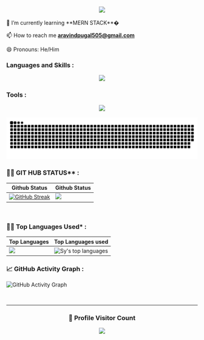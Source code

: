 <h1 align="center"><img align="center" width="35%" src="pugalenthi.svg" alt=""></h1>

<!-- <h1 align="center">
  <a href="https://git.io/typing-svg">
    <img src="https://readme-typing-svg.herokuapp.com/?lines=Hello,+There!+👋;This+is+Pugalenthi....;Nice+to+meet+you!&center=true&size=30">
  </a>
</h1> -->

<p align="center">
  <a href="https://github.com/Pugalenthis/readme-typing-svg"><img src="https://readme-typing-svg.herokuapp.com/?lines=Full-stack%20web%20developer;&font=Fira%20Code&center=true&width=440&height=45&color=f75c7e&vCenter=true&size=22"></a>
</p>


<p align="left">
🌱 I’m currently learning **MERN STACK**�

 📫 How to reach me **aravindpugal505@gmail.com** <br>
   
 😄 Pronouns: He/Him
</p>


<h3 align="left">Languages and Skills :</h3>

  
  <p align="center">
  <a href="https://skillicons.dev">
    <img src="https://skillicons.dev/icons?i=html,css,js,bootstrap,react,express,nodejs,materialui,mongodb,mysql," />
  </a>
</p>

<h3 align="left">Tools :</h3>

 <p align="center">
  <a href="https://skillicons.dev">
    <img src="https://skillicons.dev/icons?i=git,stackoverflow,vscode" />
  </a>
</p>




![github contribution grid snake animation](https://raw.githubusercontent.com/platane/platane/output/github-contribution-grid-snake.svg)
<br>



 ### 👨‍💻 GIT HUB STATUS** :
| Github Status | Github Status |
| ------ | ------ | 
|[![GitHub Streak](http://github-readme-streak-stats.herokuapp.com?user=Pugalenthis&theme=algolia&hide_border=true&date_format=M%20j%5B%2C%20Y%5D)](https://git.io/streak-stats)| <a href="https://github.com/Pugalenthis/github-readme-stats"><img  src="https://github-readme-stats.vercel.app/api?username=Pugalenthis&&show_icons=true&theme=radical"/></a>  |

<br>




<!--   Top Languages Using -->
### 👨‍💻 Top Languages Used* :
| Top Languages | Top Languages used |  
| ------ | ------ | 
|![](https://github-profile-summary-cards.vercel.app/api/cards/repos-per-language?username=Pugalenthis&theme=nord_dark)|![Sy's top languages](https://github-readme-stats.vercel.app/api/top-langs/?username=Pugalenthis&show_icons=true&title_color=f6c32c&icon_color=f6c32c&text_color=9f9f9f&bg_color=151515&count_private=true&layout=compact)  | 



<!--   GitHub stats graph -->
### 📈 GitHub Activity Graph :
 ![GitHub Activity Graph](https://activity-graph.herokuapp.com/graph?username=Pugalenthis&theme=github)

 <br> 
 
 <hr>
<!-- retro visitor counter -->  
<div align=center>
  <h3><b>📍 Profile Visitor Count</b></h3>
</div>
    
<p align="center" >   
  <img src="https://profile-counter.glitch.me/Pugalenthis/count.svg" />  
</p>
